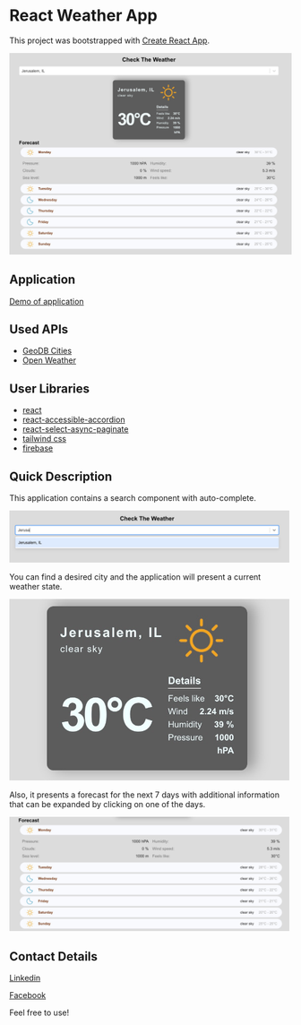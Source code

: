 # React Weather App

This project was bootstrapped with [Create React App](https://github.com/facebook/create-react-app).

<img src="img/whole-project.jpg" width="600">

## Application 
[Demo of application](https://react-weather-app-ba8e6.web.app/)

## Used APIs
- [GeoDB Cities](http://localhost:3000)
- [Open Weather](http://localhost:3000)


## User Libraries
- [react](http://localhost:3000)
- [react-accessible-accordion](http://localhost:3000)
- [react-select-async-paginate](http://localhost:3000)
- [tailwind css](https://tailwindcss.com/docs/guides/create-react-app)
- [firebase](https://console.firebase.google.com/)


## Quick Description

This application contains a search component with auto-complete. 

<img src="img/search-bar-img.jpg" width="500">

You can find a desired city and the application will present a current weather state.

<img src="img/current-weather.jpg" width="500">

Also, it presents a forecast for the next 7 days with additional information that can be expanded by clicking on one of the days.

<img src="img/forecast.jpg" width="500">

## Contact Details
[Linkedin](https://www.linkedin.com/in/alexander-komanov-88b138158/)

[Facebook](https://www.facebook.com/akomanov/)

Feel free to use!